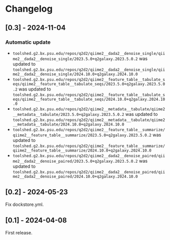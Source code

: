 # Changelog

## [0.3] - 2024-11-04

### Automatic update
- `toolshed.g2.bx.psu.edu/repos/q2d2/qiime2__dada2__denoise_single/qiime2__dada2__denoise_single/2023.5.0+q2galaxy.2023.5.0.2` was updated to `toolshed.g2.bx.psu.edu/repos/q2d2/qiime2__dada2__denoise_single/qiime2__dada2__denoise_single/2024.10.0+q2galaxy.2024.10.0`
- `toolshed.g2.bx.psu.edu/repos/q2d2/qiime2__feature_table__tabulate_seqs/qiime2__feature_table__tabulate_seqs/2023.5.0+q2galaxy.2023.5.0.2` was updated to `toolshed.g2.bx.psu.edu/repos/q2d2/qiime2__feature_table__tabulate_seqs/qiime2__feature_table__tabulate_seqs/2024.10.0+q2galaxy.2024.10.0`
- `toolshed.g2.bx.psu.edu/repos/q2d2/qiime2__metadata__tabulate/qiime2__metadata__tabulate/2023.5.0+q2galaxy.2023.5.0.2` was updated to `toolshed.g2.bx.psu.edu/repos/q2d2/qiime2__metadata__tabulate/qiime2__metadata__tabulate/2024.10.0+q2galaxy.2024.10.0`
- `toolshed.g2.bx.psu.edu/repos/q2d2/qiime2__feature_table__summarize/qiime2__feature_table__summarize/2023.5.0+q2galaxy.2023.5.0.2` was updated to `toolshed.g2.bx.psu.edu/repos/q2d2/qiime2__feature_table__summarize/qiime2__feature_table__summarize/2024.10.0+q2galaxy.2024.10.0`
- `toolshed.g2.bx.psu.edu/repos/q2d2/qiime2__dada2__denoise_paired/qiime2__dada2__denoise_paired/2023.5.0+q2galaxy.2023.5.0.2` was updated to `toolshed.g2.bx.psu.edu/repos/q2d2/qiime2__dada2__denoise_paired/qiime2__dada2__denoise_paired/2024.10.0+q2galaxy.2024.10.0`

## [0.2] - 2024-05-23
Fix dockstore.yml.

## [0.1] - 2024-04-08
First release.
